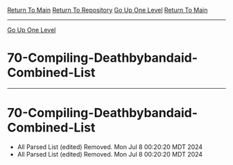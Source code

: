 [Return To Main](https://github.com/DigitalWarrior/piholeparser/blob/master/RecentRunLogs/Mainlog.md)
[Return To Repository](https://github.com/DigitalWarrior/piholeparser/)
[Go Up One Level](https://github.com/DigitalWarrior/piholeparser/blob/master/RecentRunLogs/TopLevelScripts/.md)
[Return To Main](https://github.com/DigitalWarrior/piholeparser/blob/master/RecentRunLogs/Mainlog.md)
____________________________________
[Go Up One Level](https://github.com/DigitalWarrior/piholeparser/blob/master/RecentRunLogs/TopLevelScripts/.md)
# 70-Compiling-Deathbybandaid-Combined-List
____________________________________
# 70-Compiling-Deathbybandaid-Combined-List
* All Parsed List (edited) Removed. Mon Jul  8 00:20:20 MDT 2024
* All Parsed List (edited) Removed. Mon Jul  8 00:20:20 MDT 2024
